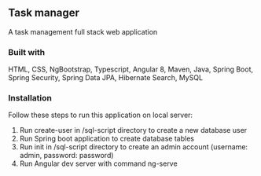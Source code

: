 ## Task manager
A task management full stack web application

### Built with
HTML, CSS, NgBootstrap, Typescript, Angular 8, Maven, Java, Spring Boot, Spring Security, Spring Data JPA, Hibernate Search, MySQL

### Installation
Follow these steps to run this application on local server:
1. Run create-user in /sql-script directory to create a new database user
2. Run Spring boot application to create database tables
3. Run init in /sql-script directory to create an admin account (username: admin, password: password)
4. Run Angular dev server with command ng-serve








